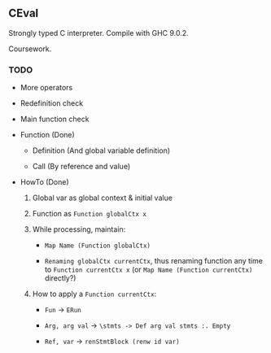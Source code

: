 ## CEval

Strongly typed C interpreter. Compile with GHC 9.0.2.

Coursework.

### TODO

- More operators

- Redefinition check

- Main function check

- Function (Done)
    
    - Definition (And global variable definition)

    - Call (By reference and value)

- HowTo (Done)

    1. Global var as global context & initial value

    2. Function as `Function globalCtx x`

    3. While processing, maintain:

        - `Map Name (Function globalCtx)`

        - `Renaming globalCtx currentCtx`, thus renaming function any time to `Function currentCtx x` (or `Map Name (Function currentCtx)` directly?)

    4. How to apply a `Function currentCtx`:

        - `Fun` -> `ERun`

        - `Arg, arg val` -> `\stmts -> Def arg val stmts :. Empty`

        - `Ref, var` -> `renStmtBlock (renw id var)`
